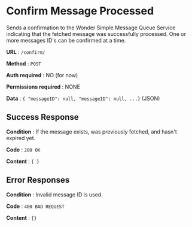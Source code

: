 # Confirm Message Processed

Sends a confirmation to the Wonder Simple Message Queue Service indicating that the fetched message was successfully processed. One or more messages ID's can be confirmed at a time.

**URL** : `/confirm/`

**Method** : `POST`

**Auth required** : NO (for now)

**Permissions required** : NONE

**Data** : `{ "messageID": null, "messageID": null, ...}` (JSON)

## Success Response

**Condition** : If the message exists, was previously fetched, and hasn't expired yet.

**Code** : `200 OK`

**Content** : `{ }`

## Error Responses

**Condition** : Invalid message ID is used.

**Code** : `400 BAD REQUEST`

**Content** : `{}`
